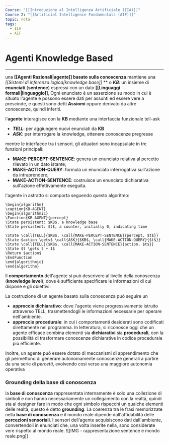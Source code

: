 ```yaml
---
Course: "[[Introduzione al Intelligenza Artificiale (IIA)]]"
Course 2: "[[Artificial Intelligence Fundamentals (AIF)]]"
topic: nota
tags:
  - IIA
  - AIF
---
```

# Agenti Knowledge Based
---
una **[[Agenti Razionali|agente]] basato sulla conoscenza** mantiene una _[[Sistemi di inferenza logica|knowledge base]]_ ** o **_KB_**: un insieme di __enunciati__ (**sentence**) espressi con un dato **[[Linguaggi formali|linguaggio]]**, Ogni enunciato è un asserzione su modo in cui è situato l'agente e possono essere dati per assunti ed essere vere a prescinde, e questi sono detti **Assiomi** oppure derivato da altre conoscenze, quindi inferiti.


l'**agente** interagisce con la **KB** mediante una interfaccia funzionale tell-ask
- **_TELL_**: per aggiungere nuovi enunciati da **KB**
- **_ASK_**: per interrogare la knowledge, ottenere conoscenze pregresse

mentre le interfacce tra i sensori, gli attuatori sono incapsulate in tre funzioni principali: 
- **MAKE-PERCEPT-SENTENCE**: genera un enunciato relativa al percetto rilevato in un dato istante;
- **MAKE-ACTION-QUERY**: formula un enunciato interrogativa sull'azione da intraprendere; 
- **MAKE-ACTION-SENTENCE**: costruisce un enunciato dichiarativa sull'azione effettivamente eseguita.
  
l'agente in astratto si comporta seguendo questo algoritmo:
```pseudo
\begin{algorithm}
\caption{KB-AGENT}
\begin{algorithmic}
\Function{KB-AGENT}{percept}
\State persistent: $KB$, a knowledge base
\State persistent: $t$, a counter, initially 0, indicating time

\State \call{TELL}{$KB$, \call{MAKE-PERCEPT-SENTENCE}{percept, $t$}}
\State $action \gets$ \call{ASK}{$KB$, \call{MAKE-ACTION-QUERY}{$t$}}
\State \call{TELL}{$KB$, \call{MAKE-ACTION-SENTENCE}{action, $t$}}
\State $t \gets t + 1$
\Return $action$
\EndFunction
\end{algorithmic}
\end{algorithm}
```

Il **comportamento** dell'agente si può descrivere al livello della conoscenza (**knowledge level**), dove è sufficiente specificare le informazioni di cui dispone e gli obiettivi.


La costruzione di un agente basato sulla conoscenza può seguire un 
- **approccio dichiarativo**: dove l'agente viene progressivamente istruito attraverso TELL, trasmettendogli le informazioni necessarie per operare nell'ambiente.
- **approccio procedurale**: in cui i comportamenti desiderati sono codificati direttamente nel programma.
In letteratura, si riconosce oggi che un agente efficace combina elementi sia **dichiarativi** sia **procedurali**, con la possibilità di trasformare conoscenze dichiarative in codice procedurale più efficiente.

Inoltre, un agente può essere dotato di meccanismi di apprendimento che gli permettono di generare autonomamente conoscenze generali a partire da una serie di _percetti_, evolvendo così verso una maggiore autonomia operativa


### Grounding della base di conoscenza
la **base di conoscenza** rappresentata internamente è solo una collezione di simboli e non hanno necessariamente un collegamento con la realtà, quindi sta al designer fare in modo che ogni simbolo rispecchi un qualche elementi delle realtà, questo è detto  **grounding**. 
La coerenza tra le frasi memorizzate nella **base di conoscenza** e il mondo reale dipende dall'affidabilità delle **percezioni sensoriali**. I sensori dell'agente acquisiscono dati dall'ambiente, convertendoli in enunciati che, una volta inserite nella, sono considerate vere rispetto al mondo reale.
![[IMG - rappresentazione sentence e mondo reale.png]]









